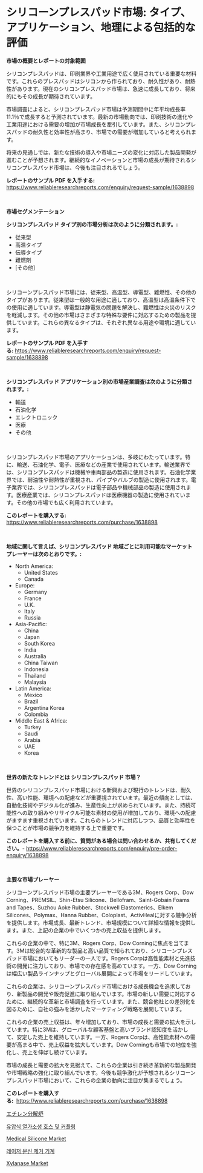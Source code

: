 <p><h1>シリコーンプレスパッド市場: タイプ、アプリケーション、地理による包括的な評価</h1></p><p><strong>市場の概要とレポートの対象範囲</strong></p>
<p><p>シリコンプレスパッドは、印刷業界や工業用途で広く使用されている重要な材料です。これらのプレスパッドはシリコンから作られており、耐久性があり、耐熱性があります。現在のシリコンプレスパッド市場は、急速に成長しており、将来的にもその成長が期待されています。</p><p>市場調査によると、シリコンプレスパッド市場は予測期間中に年平均成長率11.1％で成長すると予測されています。最新の市場動向では、印刷技術の進化や工業用途における需要の増加が市場成長を牽引しています。また、シリコンプレスパッドの耐久性と効率性が高まり、市場での需要が増加していると考えられます。</p><p>将来の見通しでは、新たな技術の導入や市場ニーズの変化に対応した製品開発が進むことが予想されます。継続的なイノベーションと市場の成長が期待されるシリコンプレスパッド市場は、今後も注目されるでしょう。</p></p>
<p><strong>レポートのサンプル PDF を入手する:</strong> <a href="https://www.reliableresearchreports.com/enquiry/request-sample/1638898">https://www.reliableresearchreports.com/enquiry/request-sample/1638898</a></p>
<p>&nbsp;</p>
<p><strong>市場セグメンテーション</strong></p>
<p><strong>シリコンプレスパッド タイプ別の市場分析は次のように分類されます。:</strong></p>
<p><ul><li>従来型</li><li>高温タイプ</li><li>伝導タイプ</li><li>難燃剤</li><li>[その他]</li></ul></p>
<p>&nbsp;</p>
<p><p>シリコーンプレスパッド市場には、従来型、高温型、導電型、難燃性、その他のタイプがあります。従来型は一般的な用途に適しており、高温型は高温条件下での使用に適しています。導電型は静電気の問題を解決し、難燃性は火災のリスクを軽減します。その他の市場はさまざまな特殊な要件に対応するための製品を提供しています。これらの異なるタイプは、それぞれ異なる用途や環境に適しています。</p></p>
<p><strong>レポートのサンプル PDF を入手する:</strong>&nbsp;<a href="https://www.reliableresearchreports.com/enquiry/request-sample/1638898">https://www.reliableresearchreports.com/enquiry/request-sample/1638898</a></p>
<p>&nbsp;</p>
<p><strong> シリコンプレスパッド アプリケーション別の市場産業調査は次のように分類されます。:</strong></p>
<p><ul><li>輸送</li><li>石油化学</li><li>エレクトロニック</li><li>医療</li><li>その他</li></ul></p>
<p>&nbsp;</p>
<p><p>シリコンプレスパッド市場のアプリケーションは、多岐にわたっています。特に、輸送、石油化学、電子、医療などの産業で使用されています。輸送業界では、シリコンプレスパッドは機械や車両部品の製造に使用されます。石油化学業界では、耐油性や耐熱性が重視され、パイプやバルブの製造に使用されます。電子業界では、シリコンプレスパッドは電子部品や機械部品の製造に使用されます。医療産業では、シリコンプレスパッドは医療機器の製造に使用されています。その他の市場でも広く利用されています。</p></p>
<p><strong>このレポートを購入する:</strong>&nbsp; <a href="https://www.reliableresearchreports.com/purchase/1638898">https://www.reliableresearchreports.com/purchase/1638898</a></p>
<p>&nbsp;</p>
<p><strong>地域に関して言えば、シリコンプレスパッド 地域ごとに利用可能なマーケットプレーヤーは次のとおりです。:</strong></p>
<p><ul>
    <li>
        North America:
        <ul>
            <li>United States</li>
            <li>Canada</li>
        </ul>
    </li>
    <li>
        Europe:
        <ul>
            <li>Germany</li>
            <li>France</li>
            <li>U.K.</li>
            <li>Italy</li>
            <li>Russia</li>
        </ul>
    </li>
    <li>
        Asia-Pacific:
        <ul>
            <li>China</li>
            <li>Japan</li>
            <li>South Korea</li>
            <li>India</li>
            <li>Australia</li>
            <li>China Taiwan</li>
            <li>Indonesia</li>
            <li>Thailand</li>
            <li>Malaysia</li>
        </ul>
    </li>
    <li>
        Latin America:
        <ul>
            <li>Mexico</li>
            <li>Brazil</li>
            <li>Argentina Korea</li>
            <li>Colombia</li>
        </ul>
    </li>
    <li>
        Middle East & Africa:
        <ul>
            <li>Turkey</li>
            <li>Saudi</li>
            <li>Arabia</li>
            <li>UAE</li>
            <li>Korea</li>
        </ul>
    </li>
    </ul></p>
<p>&nbsp;</p>
<p><strong>世界の新たなトレンドとは シリコンプレスパッド 市場？</strong></p>
<p><p>世界のシリコンプレスパッド市場における新興および現行のトレンドは、耐久性、高い性能、環境への配慮などが重要視されています。最近の傾向としては、自動化技術やデジタル化が進み、生産性向上が求められています。また、持続可能性への取り組みやリサイクル可能な素材の使用が増加しており、環境への配慮がますます重視されています。これらのトレンドに対応しつつ、品質と効率性を保つことが市場の競争力を維持する上で重要です。</p></p>
<p><strong>このレポートを購入する前に、質問がある場合は問い合わせるか、共有してください。</strong>- <a href="https://www.reliableresearchreports.com/enquiry/pre-order-enquiry/1638898">https://www.reliableresearchreports.com/enquiry/pre-order-enquiry/1638898</a></p>
<p>&nbsp;</p>
<p><strong>主要な市場プレーヤー</strong></p>
<p><p>シリコーンプレスパッド市場の主要プレーヤーである3M、Rogers Corp、Dow Corning、PREMSIL、Shin-Etsu Silicone、Bellofram、Saint-Gobain Foams and Tapes、Suzhou Aoke Rubber、Stockwell Elastomerics、Elkem Silicones、Polymax、Hanna Rubber、Coloplast、ActivHealに対する競争分析を提供します。市場成長、最新トレンド、市場規模について詳細な情報を提供します。また、上記の企業の中でいくつかの売上収益を提供します。</p><p>これらの企業の中で、特に3M、Rogers Corp、Dow Corningに焦点を当てます。3Mは総合的な革新的な製品と高い品質で知られており、シリコーンプレスパッド市場においてもリーダーの一人です。Rogers Corpは高性能素材と先進技術の開発に注力しており、市場での存在感を高めています。一方、Dow Corningは幅広い製品ラインナップとグローバル展開によって市場をリードしています。</p><p>これらの企業は、シリコーンプレスパッド市場における成長機会を追求しており、新製品の開発や販売促進に取り組んでいます。市場の新しい需要に対応するために、継続的な革新と市場調査を行っています。また、競合他社との差別化を図るために、自社の強みを活かしたマーケティング戦略を展開しています。</p><p>これらの企業の売上収益は、年々増加しており、市場の成長と需要の拡大を示しています。特に3Mは、グローバルな顧客基盤と高いブランド認知度を活かして、安定した売上を維持しています。一方、Rogers Corpは、高性能素材への需要が高まる中で、売上収益を拡大しています。Dow Corningも市場での地位を強化し、売上を伸ばし続けています。</p><p>市場の成長と需要の拡大を見据えて、これらの企業は引き続き革新的な製品開発や市場戦略の強化に取り組んでいます。今後も競争激化が予想されるシリコーンプレスパッド市場において、これらの企業の動向に注目が集まるでしょう。</p></p>
<p><strong>このレポートを購入する:</strong>&nbsp;&nbsp;<a href="https://www.reliableresearchreports.com/purchase/1638898">https://www.reliableresearchreports.com/purchase/1638898</a></p>
<p><p><a href="https://medium.com/@verniebarton2023/%E3%82%A8%E3%83%81%E3%83%AC%E3%83%B3%E3%82%AF%E3%83%A9%E3%83%83%E3%82%AD%E3%83%B3%E3%82%B0%E7%82%89%E3%81%AE%E5%B8%82%E5%A0%B4%E5%88%86%E6%9E%90-%E3%81%9D%E3%81%AEcagr-%E5%B8%82%E5%A0%B4%E3%82%BB%E3%82%B0%E3%83%A1%E3%83%B3%E3%83%86%E3%83%BC%E3%82%B7%E3%83%A7%E3%83%B3-%E3%81%8A%E3%82%88%E3%81%B3%E4%B8%96%E7%95%8C%E7%9A%84%E3%81%AA%E7%94%A3%E6%A5%AD%E6%A6%82%E8%A6%81-673d92992116">エチレン分解炉</a></p><p><a href="https://github.com/JonHarrtis67676y/Market-Research-Report-List-1/blob/main/61543448410.md">유압식 열가소성 호스 및 커플링</a></p><p><a href="https://issuu.com/reportprime-2/docs/medical-silicone-market-size-2030.pptx">Medical Silicone Market</a></p><p><a href="https://medium.com/@felipegrrady654556/%EB%A0%88%EC%9D%B4%EC%A0%80-%ED%83%80%ED%88%AC-%EC%A0%9C%EA%B1%B0-%EA%B8%B0%EA%B3%84-%EC%8B%9C%EC%9E%A5-%EC%A1%B0%EC%82%AC-%EB%B3%B4%EA%B3%A0%EC%84%9C-%EA%B7%B8-%EC%97%AD%EC%82%AC-%EB%B0%8F-2024%EB%85%84%EB%B6%80%ED%84%B0-2031%EB%85%84%EA%B9%8C%EC%A7%80%EC%9D%98-%EC%98%88%EC%B8%A1-424c991d126a">레이저 문신 제거 기계</a></p><p><a href="https://iodized-pantydraco-05c.notion.site/Xylanase-Market-Growth-Market-Trends-COVID-19-Impact-and-Forecasts-for-period-from-2024-2031-55b7122faf664256b30c49d375141887">Xylanase Market</a></p></p>